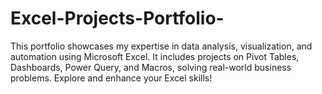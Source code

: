 # Excel-Projects-Portfolio-
This portfolio showcases my expertise in data analysis, visualization, and automation using Microsoft Excel. It includes projects on Pivot Tables, Dashboards, Power Query, and Macros, solving real-world business problems. Explore and enhance your Excel skills!

